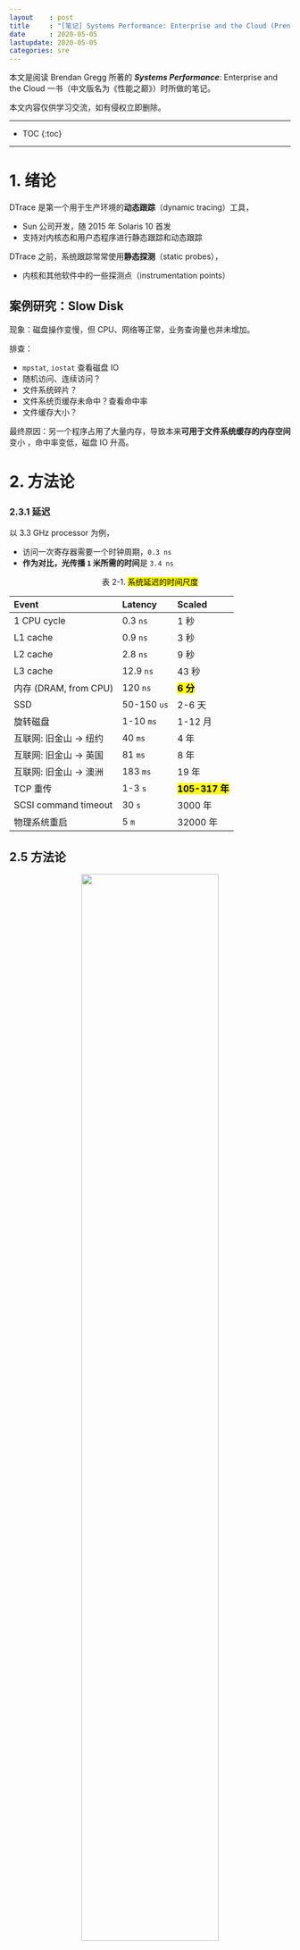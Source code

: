 ```yaml
---
layout    : post
title     : "[笔记] Systems Performance: Enterprise and the Cloud (Prentice Hall, 2013)"
date      : 2020-05-05
lastupdate: 2020-05-05
categories: sre
---
```


本文是阅读 Brendan Gregg 所著的 ***Systems Performance***: Enterprise and the
Cloud 一书（中文版名为《性能之巅》）时所做的笔记。

本文内容仅供学习交流，如有侵权立即删除。

----

* TOC
{:toc}

----

# 1. 绪论

DTrace 是第一个用于生产环境的**动态跟踪**（dynamic tracing）工具，

* Sun 公司开发，随 2015 年 Solaris 10 首发
* 支持对内核态和用户态程序进行静态跟踪和动态跟踪

DTrace 之前，系统跟踪常常使用**静态探测**（static probes），

* 内核和其他软件中的一些探测点（instrumentation points）

## 案例研究：Slow Disk

现象：磁盘操作变慢，但 CPU、网络等正常，业务查询量也并未增加。

排查：

* `mpstat`, `iostat` 查看磁盘 IO
* 随机访问、连续访问？
* 文件系统碎片？
* 文件系统页缓存未命中？查看命中率
* 文件缓存大小？

最终原因：另一个程序占用了大量内存，导致本来**可用于文件系统缓存的内存空间**变小
，命中率变低，磁盘 IO 升高。

<a name="ch_2"></a>

# 2. 方法论

### 2.3.1 延迟

以 3.3 GHz processor 为例，

* 访问一次寄存器需要一个时钟周期，`0.3 ns`
* **作为对比，光传播 `1` 米所需的时间**是 `3.4 ns`

<p align="center">表 2-1. <mark>系统延迟的时间尺度</mark></p>

| Event                       | Latency   | Scaled    |
|:----------------------------|:--------- |:----------|
| 1 CPU cycle                 | 0.3  `ns` | 1  秒     |
| L1 cache                    | 0.9  `ns` | 3  秒     |
| L2 cache                    | 2.8  `ns` | 9  秒     |
| L3 cache                    | 12.9 `ns` | 43 秒     |
| 内存 (DRAM, from CPU)       | 120  `ns` | **<mark>6  分</mark>**     |
| SSD                         | 50-150 `us` | 2-6 天  |
| 旋转磁盘                    | 1-10 `ms` | 1-12 月   |
| 互联网: 旧金山 -> 纽约      | 40 `ms`   | 4  年     |
| 互联网: 旧金山 -> 英国      | 81 `ms`   | 8  年     |
| 互联网: 旧金山 -> 澳洲      | 183 `ms`  | 19 年     |
| TCP 重传                    | 1-3 `s`   | **<mark>105-317 年</mark>** |
| SCSI command timeout        | 30 `s`    | 3000 年   |
| 物理系统重启                | 5 `m`     | 32000 年  |

## 2.5 方法论

<p align="center"><img src="/assets/img/systems-performance/table-2-4.png" width="70%" height="70%"></p>

### 2.5.1 Streetlight Anti-Method

> 某天晚上，警察看到一个醉汉在路灯下找东西，他声称自己的钥匙丢了。警察帮忙找了
> 一会也没找到，然后问道：“你确定是丢在这里，路灯下面？”醉汉答：“不确定，但这里光线最好。”

这就相当于**<mark>登到机器之后先执行</mark>** `top`：并不是因为此时
`top` 是最优的，而是 暂时也想不到其他更好的工具。

### 2.5.9 USE（利用率/饱和度/错误数）

* 利用率（Utilization）: 例如，CPU 利用率 `90%`
* 饱和度（Saturation）: 用 **wait-queue length** 衡量，例如，CPU 的平均 `run-queue length` 是 4
* 错误数（Errors）: 例如网卡有 50 个丢包

对 CPU、内存、网络、存储等应用 USE 方法：
[**Linux Trouble Shooting Cheat Sheet**]({% link _posts/2020-05-05-linux-trouble-shooting-cheat-sheet.md %})
或原书附录 A。

<a name="ch_3"></a>

# 3. 操作系统

### 3.2.4 中断优先级（IPL）

> interrupt priority level (IPL) represents the priority of the currently active
> interrupt service routine.

<p align="center"><img src="/assets/img/systems-performance/3-5.png" width="60%" height="60%"></p>

**串行 I/O 的中断优先级很高**，因为它们的硬件缓存很小，很容易溢出。

### 3.2.5 进程

从某种程度来说，**<mark>进程像是一台虚拟的早期计算机</mark>**（a virtual early computer）：
里面只运行一个程序，并且这个程序有自己独立的

* 地址空间
* 文件描述符
* 线程
* 寄存器

<p align="center"><img src="/assets/img/systems-performance/3-8.png" width="50%" height="50%"></p>
<p align="center">图 3-8. Process environment</p>

### 3.2.10 文件系统

VFS (Virtual File System)是一套**内核接口**，在不同文件系统之上做了抽象；起源于
Sun Microsystem，最初目的是让 UNIX File System (UFS) 和 NFS 更容易共存。

<p align="center"><img src="/assets/img/systems-performance/3-12.png" width="50%" height="50%"></p>

上面的图中可以看出，VFS 统一了：

* 磁盘文件系统
* 网络文件系统
* 内存文件系统

下图是 storage-device-based file system 的调用路径：

<p align="center"><img src="/assets/img/systems-performance/3-13.png" width="50%" height="50%"></p>

<a name="ch_4"></a>

# 4. 观测工具（Observability Tools）

### 4.1.1 计数（counters）

系统级别工具：

* `vmstat`: 操作系统级别的**<mark>虚拟和物理内存</mark>**统计信息
* `mpstat`: **<mark>per-CPU 使用情况</mark>**统计（mp: multi-processor?）
* `iostat`: **<mark>per-disk I/O</mark>** 统计， reported from the block device interface
* `netstat`: 网卡统计，TCP/IP 协议栈统计，某些 per-connection statistics
* `sar`: **<mark>各种杂七杂八的统计</mark>**；can also archive them for historical reporting

这些工具有一个**使用惯例**：可以指定时间间隔（interval）和次数（count），例如

```shell
$ mpstat 1 3

11:19:50 AM  CPU    %usr   %nice    %sys %iowait    %irq   %soft  %steal  %guest %gnice   %idle
11:19:51 AM  all    0.00    0.00    1.00    0.00    0.00    0.00    0.00    0.00 0.00   99.00
11:19:52 AM  all    0.00    0.00    0.00    0.00    0.00    0.00    0.00    0.00 0.00  100.00
11:19:53 AM  all    0.00    0.00    0.00    0.00    0.00    0.26    0.00    0.00 0.00   99.74
Average:     all    0.00    0.00    0.34    0.00    0.00    0.08    0.00    0.00 0.00   99.58
```

进程级别工具：

* `ps`
* `top`
* **<mark><code>pmap</code></mark>**: 进程内存段（memory segments）信息及使用统计等等

一般来说，这几个工具都是从 **<mark><code>/proc/</code></mark>** 下面读数据的。

### 4.1.2 跟踪（tracing）

系统级别：

* `tcpdump`: 抓包
* `blktrace`: block I/O tracing (Linux)
* `DTrace`: tracing of kernel internals and the usage of any resource (not just network or block I/O), using static and dynamic tracing
* `SystemTap`: tracing of kernel internals and the usage of any resource, using static and dynamic tracing
* `perf`: Linux Performance Events, tracing static and dynamic probes

进程级别：

* `strace`: system call tracing for Linux-based systems
* `gdb`: a source-level debugger, commonly used on Linux-based systems

### 4.1.3 Profiling

系统及进程级别：

* `oprofile`: Linux system profiling
* `perf`: a Linux performance toolkit, which includes profiling subcommands
* `DTrace`: programmatic profiling, timer-based using its profile provider, and hardwareevent- based using its cpc provider
* `SystemTap`: programmatic profiling, timer-based using its timer tapset, and hardware-eventbased using its perf tapset
* `cachegrind`: from the valgrind toolkit, can profile hardware cache usage and be visualized using kcachegrind

### 4.1.4 监视（sar）

`sar`: **<mark>System Activity Reporter</mark>**（系统活动汇报器）, 源自 AT&T UNIX。

`sar(1)` 是一个多功能计数器，利用定期 `cron` 来记录系统计数器的状态：

```shell
$ sar 1 3
Linux 5.4.0-26-generic (ubuntu)         04/28/2020      _x86_64_        (4 CPU)

11:36:25 AM     CPU     %user     %nice   %system   %iowait    %steal     %idle
11:36:26 AM     all      0.00      0.00      0.25      0.00      0.00     99.75
11:36:27 AM     all      0.00      0.00      0.25      0.00      0.00     99.75
11:36:28 AM     all      0.00      0.00      0.25      0.00      0.00     99.75
Average:        all      0.00      0.00      0.25      0.00      0.00     99.75
```

其他工具：**`atop` (advanced top) 是一个更高级的系统和进程（system & proces）监视器**。

## 4.2 观测源（Observability Sources）

<p align="center">表 4-1. Observability Sources</p>

| Type | Source/Tool |
|:-----|:------------|
| per-process 计数器 | `/proc` |
| system-wide 计数器 | `/proc`, `/sys` |
| device driver & debug info | `/sys` |
| per-process tracing | `ptrace`, `uprobes` |
| CPU 性能计数器 | `perf_event` |
| Network tracing | `libpcap` |
| per-thread 延迟 | delay accounting |
| system-wide tracing | tracepoints, kprobes, `ftrace` |

### 4.2.1 `/proc`

`/proc` 是**<mark>内存文件系统</mark>**，不依赖磁盘：

* 目录树结构
* 通过文件系统相关的系统调用（`open/read/close`），将内核统计信息暴露给用户空间
* 大部分数据都是只读的

`top` 会收集**<mark>所有活跃进程（active processes）</mark>**的 `/proc` 信息，
因此**<mark>开销比较大</mark>**，
这就是为什么有时执行 `top` 命令，会看到排在第一位进程的就是它自己。

`/proc` 中每个进程的信息：

```shell
$ ls -F /proc/4314/
arch_status      cpuset   loginuid    numa_maps      sched         status
attr/            cwd@     map_files/  oom_adj        schedstat     syscall
autogroup        environ  maps        oom_score      sessionid     task/
auxv             exe@     mem         oom_score_adj  setgroups     timers
cgroup           fd/      mountinfo   pagemap        smaps         timerslack_ns
clear_refs       fdinfo/  mounts      patch_state    smaps_rollup  uid_map
cmdline          gid_map  mountstats  personality    stack         wchan
comm             io       net/        projid_map     stat
coredump_filter  limits   ns/         root@          statm
```

* `limits`: 已生效的资源限制（in-effect resource limits）
* `maps`: 已映射的内存区域
* `sched`: CPU 调度器相关的信息
* `schedstat`: CPU **runtime, latency, and time slices**
* `smaps`: mapped memory regions with usage statistics
* `stat`: 进程状态和统计，包括 CPU 和内存使用量
* `statm`: 内存使用量，以 page 为单位
* `status`: stat and statm information, 人类可读格式
* `task`: directory of per-task statistics

Linux 对 `/proc` 进行了扩展，将一些**<mark>操作系统级别的统计放到了顶层</mark>**：

```shell
$ cd /proc; ls -Fd [a-z]*
acpi/      dma          kcore        misc          scsi/          tty/
asound/    driver/      keys         modules       self@          uptime
buddyinfo  execdomains  key-users    mounts@       slabinfo       version
bus/       fb           kmsg         mpt/          softirqs       version_signature
cgroups    filesystems  kpagecgroup  mtrr          stat           vmallocinfo
cmdline    fs/          kpagecount   net@          swaps          vmstat
consoles   interrupts   kpageflags   pagetypeinfo  sys/           zoneinfo
cpuinfo    iomem        loadavg      partitions    sysrq-trigger
crypto     ioports      locks        pressure/     sysvipc/
devices    irq/         mdstat       sched_debug   thread-self@
diskstats  kallsyms     meminfo      schedstat     timer_list
```

* `cpuinfo`: CPU 信息
* `diskstats`: disk I/O statistics for all disk devices
* `interrupts`: 硬中断信息
* `loadavg`: load averages
* `meminfo`: system memory usage breakdowns
* `net/dev`: network interface statistics
* `net/tcp`: **当前活跃的 TCP socket 信息**
* `schedstat`: system-wide CPU scheduler statistics
* `self`: 指向当前进程的链接，方便使用
* `slabinfo`: 内核 slab allocator 缓存统计信息
* `stat`: 内核和系统资源状态汇总：CPUs, disks, paging, swap, processes
* `zoneinfo`: memory zone information

更多信息见 `proc(5)` man page 和内核文档：`Documentation/filesystems/proc.txt`。

### 4.2.2. `/sys`

Linux 提供的 sysfs 文件系统，挂载在 `/sys`，提供内核统计信息。

**<mark>与 <code>/proc</code> 的不同</mark>**：

* `/proc` 源自 Unix，有非常长的演进历史，已经在顶层（`/proc/xxx`）添加了各种系统统计指标
* `/sys` **<mark>最初设计用于提供设备驱动信息</mark>**，但后来进行了扩展，添加了很多其他类型的统计

例如，下面是 `CPU 0` 相关的 `/sys` 文件：

```shell
$ find /sys/devices/system/cpu/cpu0 -type f
/sys/devices/system/cpu/cpu0/crash_notes
/sys/devices/system/cpu/cpu0/cache/index0/type
/sys/devices/system/cpu/cpu0/cache/index0/level
/sys/devices/system/cpu/cpu0/cache/index0/physical_line_partition
/sys/devices/system/cpu/cpu0/cache/index0/number_of_sets
/sys/devices/system/cpu/cpu0/cache/index0/size
/sys/devices/system/cpu/cpu0/cache/index0/shared_cpu_map
[...]
```

其中和 CPU 的硬件缓存相关的文件：

```shell
$ grep . /sys/devices/system/cpu/cpu0/cache/index*/level
/sys/devices/system/cpu/cpu0/cache/index0/level:1
/sys/devices/system/cpu/cpu0/cache/index1/level:1
/sys/devices/system/cpu/cpu0/cache/index2/level:2
/sys/devices/system/cpu/cpu0/cache/index3/level:3

$ grep . /sys/devices/system/cpu/cpu0/cache/index*/size
/sys/devices/system/cpu/cpu0/cache/index0/size:32K
/sys/devices/system/cpu/cpu0/cache/index1/size:32K
/sys/devices/system/cpu/cpu0/cache/index2/size:256K
/sys/devices/system/cpu/cpu0/cache/index3/size:8192K
```

可以看到该 CPU 有：

1. 2 个 L1 cache，各 `32 KB`
1. 1 个 L2 cache，`256 KB`
1. 1 个 L3 cache，`8 MB`

#### 4.2.4. Delay Accounting

开启 `CONFIG_TASK_DELAY_ACCT` 后，Linux 会记录下列状态的延迟信息：

* **调度器延迟**（Scheduler latency）: waiting for a turn on-CPU
* **Block I/O**: waiting for a block I/O to complete
* **内存换出**（Swapping）: waiting for paging (memory pressure)
* **内存回收**（Memory reclaim）: waiting for the memory reclaim routine

技术上来时，调度器延迟的计算用的是 `/proc` 下面的 `/schedstat` 数据。

内核 `Documentation/accounting` 目录中有相关文档，`delay-accounting.txt`, and an
example consumer, `getdelays.c`:

```
$ ./getdelays -dp <pid>
```

### 4.2.6. 其他观测源

* CPU performance counters: 提供底层性能信息的**可编程硬件寄存器**（可以用 `perf`）
* Per-process tracing: `strace`, `ptrace`
* Kernel tracing: `perf`
* Network sniffing: `tcpdump`
* Process accounting: `atop`
* System calls

## 4.3 DTrace

## 4.4 SystemTap

SystemTap 与 DTrace 功能类似，是在 DTrace 移植到 Linux 之前开发的。

探测点称为 *probes*。

SystemTap 利用了其他内核基础设施：

* 静态探测：`tracepoints`
* 动态探测：`kprobes`
* 用户态探测：`uprobes`

These sources are also used by other tools (perf, LTTng).

## 4.5. perf

Linux Performance Events (LPE)。

<a name="ch_5"></a>

# 5. Applications

### 5.4.3 系统调用分析

```shell
$ strace -ttt -T -p 1884
1356982510.395542 close(3) = 0 <0.000267>
1356982510.396064 close(4) = 0 <0.000293>
1356982510.396617 ioctl(255, TIOCGPGRP, [1975]) = 0 <0.000019>
```

参数：

* `-ttt`: 打印时间戳，`us` 精度
* `-T`: 打印系统调用耗时（最后一列），单位秒
* `-p PID`: 进程 ID


`-c` 打印 summary：

```shell
$ strace -c -p 1884
^CProcess 1884 detached
% time seconds  usecs/call calls errors syscall
------ -------- ---------- ----- ------ -------
83.29  0.007994 9          911   455    wait4
14.41  0.001383 3          455          clone
0.85   0.000082 0          2275         ioctl
0.68   0.000065 0          910          close
0.63   0.000060 0          4551         rt_sigprocmask
0.15   0.000014 0          455          setpgid
0.00   0.000000 0          455          rt_sigreturn
0.00   0.000000 0          455          pipe
------ -------- ---------- ----- ------ -------
100.00 0.009598            10467 455    total
```

* `time`: 耗时百分比分布
* `seconds`: 总 system CPU time，单位秒
* `usecs/call`: 系统调用平均 system CPU time，单位 `us`
* `calls`: 系统调用次数
* `syscall`: 系统调用名

**`strace` 是有开销的**，看下面的例子：执行 `500` 万次 `1 KB` 的文件传输：

```
$ dd if=/dev/zero of=/dev/null bs=1k count=5000k
5120000+0 records in
5120000+0 records out
5242880000 bytes (5.2 GB) copied, 1.91247 s, 2.7 GB/s
```

加上 `strace` 之后，

```
$ strace -c dd if=/dev/zero of=/dev/null bs=1k count=5000k
5120000+0 records in
5120000+0 records out
5242880000 bytes (5.2 GB) copied, 140.722 s, 37.3 MB/s

% time seconds usecs/call calls errors syscall
------ ----------- ----------- --------- ------
51.46  0.008030 0         5120005 read
48.54  0.007574 0         5120003 write
...                       
0.00   0.000000 0         1       set_robust_list
------ ----------- ----------- --------- -----
100.00 0.015604 10240092 19 total
```

耗时从 `1.9s` 变成了 `140s`，**慢了 73 倍**。

<a name="ch_6"></a>

# 6. CPU

* CPI: cycles per instruction
* IPC: instructions per cycle

### 6.4.1 Hardware

**Microcode ROM**：快速将指令转换成电路信号（converts instructions to circuit signals）

<p align="center"><img src="/assets/img/systems-performance/6-6.png" width="60%" height="60%"></p>
<p align="center">图 6-6. CPU cache hierarchy</p>

* Level 1 instruction cache (I$)
* Level 1 data cache (D$)
* Translation lookaside buffer (TLB)
* Level 2 cache (E$)
* Level 3 cache (optional)

### 6.4.2 Software

Linux 的调度算法：

* `RT`：实时调度（real-time workloads）
    * 优先级范围：`0–99` (MAX_RT_PRIO–1)
    * 复杂度：`O(n)`
* `O(1)`：Linux 2.6 默认调度器
    * 复杂度：`O(1)`
* `CFS`：完全公平调度器（completely fair scheduling），`2.6.23` 默认
    * 用红黑树替换原来的 run queue
    * 查找更快
    * [<mark>Linux CFS 调度器：原理、设计与内核实现（2023）</mark>]({% link _posts/2023-02-05-linux-cfs-design-and-implementation-zh.md %})

用户进程能够通过调用 `sched_setscheduler()` 来设置调度器策略（scheduler policy）。

* RT 支持：`SCHED_RR` 和 `SCHED_FIFO` 策略
* CFS 支持： `SCHED_NORMAL` 和 `SCHED_BATCH` 策略

调度策略：

* `RR`: SCHED_RR is round-robin scheduling
* `FIFO`: SCHED_FIFO is first-in first-out scheduling
* `NORMAL`: SCHED_NORMAL (previously known as SCHED_OTHER) is time-sharing
  scheduling and is the default for user processes. The scheduler dynamically
  adjusts priority based on the scheduling class. For O(1), the time slice
  duration is set based on the static priority: longer durations for
  higher-priority work. For CFS, the time slice is dynamic.
* `BATCH`: SCHED_BATCH is similar to SCHED_NORMAL, but with the expectation that
  the thread will be CPU-bound and should not be scheduled to interrupt other
  I/O-bound interactive work.

### 6.5.1. Tools Method

查看 CPU 相关信息的工具：

* `uptime`：启动时间、loadavg
* `vmstat`：查看 `idle` 列，小于 `10%` 可能就有问题
* `mpstat`：查看哪个 CPU 比较繁忙，identifying a possible thread scalability problem.
* `top`：哪个进程消耗了最多的 CPU 资源
* `pidstat`：将 CPU 消耗分解到用户时间和系统时间
* `perf/dtrace/stap/oprofile`：Profiling CPU
* `perf/cpustat`：测量 CPI

### 6.5.5. Cycle Analysis

利用 CPU performance counters (CPCs) 可以在 cycle 级别理解 CPU 利用率。例如，可
以看到时间是花在：

* Level 1, 2, or 3 cache misses
* memory I/O
* resource I/O
* floating-point operations or other activity

### 6.5.8. 调整进程优先级

`nice()` 系统调用。

* **<mark>nice 值越大，优先级越低</mark>**
* root 用户可以设置负值，表示高优先级

## 6.6. Analysis

### 6.6.1. uptime

`uptime` 除了打印启动时间，还打印 load average：

```
$ uptime
9:04pm up 268 day(s), 10:16, 2 users, load average: 7.76, 8.32, 8.60
```

最后三个数字分别是过去 1、5 和 15 分钟的 load average：

* 如果 **<mark>load average 大于 CPU 数量</mark>**，说明负载过高，**<mark>某些线性处于 waiting 状态</mark>**

举个例子：一个现代 64 核 CPU，其 load average 为 128。这表示平均来说，每个 CPU 上：

* 总有一个线程在执行
* 另有一个线程在等待 CPU 资源

**Linux load average 的计算**：

* 包括了磁盘 I/O 信息（处于不可中断状态的磁盘 I/O 任务的数量）
* load average **<mark>不再与 CPU 数量划等号</mark>**

### 6.6.2. vmstat

```
$ vmstat 1
procs -----------memory---------- ---swap-- -----io---- -system-- ------cpu-----
 r  b   swpd   free   buff  cache   si   so    bi    bo   in   cs us sy id wa st
 1  0      0 12922340   6196 93628288    0    0     0     0 11715 22285  3  3 94  0  0
 3  0      0 12906672   6196 93628400    0    0     0   568 13844 27175  4  3 93  0  0
 2  0      0 12921580   6196 93628592    0    0     0  2136 15105 28475  4  3 92  0  0
 8  0      0 12886696   6196 93628976    0    0     0  1108 19115 37964  6  4 90  0  0
```

* `r`: **<mark>run-queue length（可运行的线程总数）</mark>**
* `us`: user-time
* `sy`: system-time (kernel)
* `id`: idle
* `wa`: wait I/O, which measures CPU idle when threads are blocked on disk I/O
* `st`: stolen (not shown in the output), which for virtualized environments shows CPU time spent servicing other tenants

`r` 表示的是**<mark>所有 CPU 上可运行线程的总数</mark>**，除了 `r` 之外，上面其他所有列都是所有
CPU 的一个平均值。

### 6.6.3. mpstat

**<mark>多处理器统计工具</mark>**（multiprocessor statistics tool），打印 per CPU 统计信息。

```
$ mpstat -P ALL 1

09:05:10 AM  CPU    %usr   %nice    %sys %iowait    %irq   %soft  %steal  %guest  %gnice   %idle
09:05:11 AM  all    0.00    0.00    0.25    0.00    0.00    0.25    0.00    0.00    0.00   99.49
09:05:11 AM    0    0.00    0.00    0.00    0.00    0.00    0.00    0.00    0.00    0.00  100.00
09:05:11 AM    1    0.00    0.00    0.00    0.00    0.00    1.00    0.00    0.00    0.00   99.00
09:05:11 AM    2    0.00    0.00    0.00    0.00    0.00    0.00    0.00    0.00    0.00  100.00
09:05:11 AM    3    0.00    0.00    1.03    0.00    0.00    0.00    0.00    0.00    0.00   98.97
...
```

`-P ALL` 选项打印每个 CPU 的统计。每列数据：

* `CPU`: logical CPU ID, or all for summary
* `%usr`: user-time
* `%nice`: user-time for processes with a nice’d priority
* `%sys`: system-time (kernel)
* `%iowait`: I/O wait
* `%irq`: 硬件中断
* `%soft`: 软件中断
* `%steal`: time spent servicing other tenants
* `%guest`: CPU time spent in guest virtual machines
* `%idle`: idle

排查网络丢包时，有时会关注其中的**硬中断**和**软中断**列。

### 6.6.4. sar

System Activity Reporter, sar(1).

* `-P ALL`：所有 CPU
* `-u`：打印 system-wide average only
* `-q`：includes run-queue size as runq-sz (`waiting` 和 `running` 状态的线程数量，和 `vmstat` 的 `r` 列一样) and load averages

### 6.6.5. ps

**Process Status** command, ps(1).

BSD 风格参数不带 `-`：

* `a`：list all users
* `u`：with extended user-oriented details
* `x`：include processes without a terminal

```
$ ps aux
USER         PID %CPU %MEM    VSZ   RSS TTY      STAT START   TIME COMMAND
root           1  0.0  0.2 168932 13124 ?        Ss   Apr26   0:20 /sbin/init auto noprompt
root           2  0.0  0.0      0     0 ?        S    Apr26   0:00 [kthreadd]
root           3  0.0  0.0      0     0 ?        I<   Apr26   0:00 [rcu_gp]
root           4  0.0  0.0      0     0 ?        I<   Apr26   0:00 [rcu_par_gp]
root           6  0.0  0.0      0     0 ?        I<   Apr26   0:00 [kworker/0:0H-kblockd]
```

UNIX 风格：

* `-e`：list every process
* `-f`：full details

```
$ ps -ef
UID          PID    PPID  C STIME TTY          TIME CMD
root           1       0  0 Apr26 ?        00:00:20 /sbin/init auto noprompt
root           2       0  0 Apr26 ?        00:00:00 [kthreadd]
root           3       2  0 Apr26 ?        00:00:00 [rcu_gp]
root           4       2  0 Apr26 ?        00:00:00 [rcu_par_gp]
root           6       2  0 Apr26 ?        00:00:00 [kworker/0:0H-kblockd]
```

`TIME` 和 `%CPU` 两列和 CPU 相关：

* **<mark><code>TIME</code></mark>**：进程**自启动以来消耗的所有 CPU 时间**（user + system），格式 `hours:minutes:seconds`。
* **<mark><code>%CPU</code></mark>**：进程在**<mark>过去一秒内消耗的所有 CPU</mark>**（usage）。
  单线程、CPU 密集型进程，这一列会显示 `100%`；两个线程、CPU 密集型会显示 **<mark><code>200%</code></mark>**。

### 6.6.6. top

`top` 是最常用的查看系统性能的工具，但要注意，`top` 本身也可能会消耗大量资源，因
为它要遍历 `/proc` 下面的文件，通过 `open/read/close` 等系统调用来获取它需要的数
据。

由于 `top` 是对 `/proc` 进行快照（snapshot），因此它**<mark>无法捕捉到生命周期非常短的进程</mark>**（shot-lived processes），
例如 CI/CD 里面的某些 job。**`atop` 是 `top` 的增强版**，利用了进程审计（process accounting），能捕捉生命周期非常短的进程。

### 6.6.8. pidstat

`pidstat(1)` 打印**<mark>进程或线程的 CPU 使用率</mark>**，默认只显示活跃进程：

```
$ pidstat 1
09:19:11 AM   UID       PID    %usr %system  %guest    %CPU   CPU  Command
09:19:12 AM     0      1525    4.00    0.00    0.00    4.00    28  dockerd
09:19:12 AM     0      1557    0.00    1.00    0.00    1.00    28  containerd
09:19:12 AM     0     16262    1.00    0.00    0.00    1.00    30  tmux
09:19:12 AM     0     82525    0.00    3.00    0.00    3.00    29  rsyslogd
09:19:12 AM     0     94684    0.00    1.00    0.00    1.00    30  kworker/30:1-events_power_efficient
...
```

* `-p ALL` 选项打印所有进程，包括活跃和空闲进程
* `-t` 打印 per thread 统计信息

### 6.6.9. time

`time(1)` 可用于测量程序的执行时间和 CPU 使用量。这个命令可能是操作系统提供的，
也可能是 shell 内置的（built-in）。

```
$ time cksum Fedora-16-x86_64-Live-Desktop.iso
560560652 633339904 Fedora-16-x86_64-Live-Desktop.iso

real 0m5.105s
user 0m2.810s
sys  0m0.300s

$ time cksum Fedora-16-x86_64-Live-Desktop.iso
560560652 633339904 Fedora-16-x86_64-Live-Desktop.iso

real 0m2.474s
user 0m2.340s
sys  0m0.130s
```

上面同一条命令执行了两次。

第一次执行花了 `5.1s`

* `usr` 部分：计算 checksum
* `sys` 部分：读取文件的系统调用（read）耗时
* 剩余 `5.1-2.8-0.3 = 2.0s`：可能是花在磁盘 I/O

第二次执行快了很多，因为文件被缓存了，介绍了磁盘 I/O 开销。

### 6.6.12. perf

<p align="center">表 6-8. perf 子命令</p>
<p align="center"><img src="/assets/img/systems-performance/table-6-8.png" width="70%" height="70%"></p>

#### System Profiling

Profiling 录制，会在当前目录生成一个 `perf.data` 文件：

* `-a`：all CPUs
* `-g`：with call stacks
* `-F 997`：sample at 997 Hz
* `sleep 10`：sample for `10s`

```
$ perf record -a -g -F 997 sleep 10
[ perf record: Woken up 44 times to write data ]
[ perf record: Captured and wrote 13.251 MB perf.data (~578952 samples) ]
```

分析（读取 `perf.data` 文件）：

* `--stdio`：直接打印，而不是交互式模式

```
$ perf report --stdio
[...]
    72.98% swapper [kernel.kallsyms] [k] native_safe_halt
           |
           --- native_safe_halt
               default_idle
               cpu_idle
    9.43% dd [kernel.kallsyms] [k] acpi_pm_read
           |
           --- acpi_pm_read
               ktime_get_ts
               |
               |--87.75%-- __delayacct_blkio_start
               |           io_schedule_timeout
               |           balance_dirty_pages_ratelimited_nr
```

#### stat

`perf stat` 在 **CPU 时钟周期**维度打印进程的统计信息。

```
$ perf stat gzip test.log

 Performance counter stats for 'gzip test.log':

          1.411368      task-clock (msec)         #    0.782 CPUs utilized
                 0      context-switches          #    0.000 K/sec
                 0      cpu-migrations            #    0.000 K/sec
               104      page-faults               #    0.074 M/sec
         3,227,785      cycles                    #    2.287 GHz
         1,818,096      stalled-cycles-frontend   #   56.33% frontend cycles idle
         3,543,315      instructions              #    1.10  insn per cycle
                                                  #    0.51  stalled cycles per insn
           606,245      branches                  #  429.544 M/sec
            24,343      branch-misses             #    4.02% of all branches

       0.001803835 seconds time elapsed
```

`-e` 指定具体的事件（events）：

```
$ perf list # list all events

$ perf stat -e instructions,cycles,L1-dcache-load-misses,LLC-load-misses gzip test.log

 Performance counter stats for 'gzip test.log':

         1,126,600      instructions              #    0.65  insn per cycle
         1,725,828      cycles
            20,414      L1-dcache-load-misses
             2,144      LLC-load-misses

       0.001142968 seconds time elapsed
```

注意其中的 `0.65 insn per cycle`，表示每个时钟周期执行 `0.65` 条命令（IPC）.

#### Software Tracing

`perf record -e` 可用来追踪内核调度器的活动。`perf list` 列出了可追踪点，其中包括

* software events
* tracepoint events (static probes)

```
$ perf list
context-switches OR cs [Software event]
cpu-migrations OR migrations [Software event]
...
```

下面的例子跟踪**<mark>应用程序离开 CPU（上下文切换）的事件</mark>**（`-e context-switches`），并记录其调用栈信息（`-g`）：

```
$ perf record -g -a -e context-switches sleep 10
[ perf record: Woken up 1 times to write data ]
[ perf record: Captured and wrote 1.387 MB perf.data (6239 samples) ]
```


```
$ perf report --stdio
#
# Children      Self  Command          Shared Object            Symbol
# ........  ........  ...............  .......................  ........................
#
    48.40%    48.40%  swapper          [kernel.kallsyms]        [k] schedule_idle
            |
            ---secondary_startup_64
               |
                --48.24%--start_secondary
                          cpu_startup_entry
                          do_idle
                          schedule_idle
                          schedule_idle

    48.40%     0.00%  swapper          [kernel.kallsyms]        [k] secondary_startup_64
            |
            ---secondary_startup_64
               |
                --48.24%--start_secondary
                          cpu_startup_entry
                          do_idle
                          schedule_idle
                          schedule_idle
```

### 6.6.14. Other Tools

其他 Linux CPU 性能工具：

* `oprofile`: the original CPU profiling tool by John Levon.
* `htop`
* `atop`
* `/proc/cpuinfo`
* `getdelays.c`: This is an example of delay accounting observability and includes CPU scheduler latency per process.
* `valgrind`: a memory debugging and profiling toolkit [6]. It contains callgrind, a tool to trace function calls and gather a call graph, which can be visualized using kcachegrind; and cachegrind for analysis of hardware cache usage by a given program.

## 6.7

### 6.7.1 Ad Hoc

下面的命令创建一个单线程、CPU `100%` 任务：

```
while :; do :; done &
```

### 6.7.2 SysBench

SysBench 自带了一个简单的 CPU benchmark 工具，**计算质数**：

```
$ sysbench --threads=8 --test=cpu --cpu-max-prime=100000 run

Running the test with following options:
Number of threads: 2
Initializing random number generator from current time

Prime numbers limit: 10000
Initializing worker threads...
Threads started!

CPU speed:
    events per second:  1434.64

General statistics:
    total time:                          10.0067s
    total number of events:              14359

Latency (ms):
         min:                                    1.11
         avg:                                    1.39
         max:                                   65.17
         95th percentile:                        1.52
         sum:                                19970.36

Threads fairness:
    events (avg/stddev):           7179.5000/437.50
    execution time (avg/stddev):   9.9852/0.00
```

### 6.8.2. 调度优先级和类别（class）

设置 nice 值（越大优先级越低）：

```
$ nice -n 19 command
```

### 6.8.4. 绑定 CPU

增加缓存和内存命中率：

```
$ taskset -pc 7-10 10790
pid 10790's current affinity list: 0-15
pid 10790's new affinity list: 7-10
```

### 6.8.5. 独占 CPU（Exclusive CPU Sets）

绑定 CPU 只是保证进程只会在某些 CPU 上执行，但这些 CPU 并不是被该进程独占的。

独占 CPU 需要 `cpuset`。下面的命令创建一个 exclusive cpu set：

```
$ mkdir /dev/cpuset
$ mount -t cpuset cpuset /dev/cpuset

$ cd /dev/cpuset
$ mkdir prodset          # 创建一个名为 "prodset" 的 cpuset

$ cd prodset
$ echo 7-10 > cpus       # 分配 CPUs 7-10
$ echo 1 > cpu_exclusive # 设置独占标记（exclusive）
$ echo 1159 > tasks      # 绑定进程号（PID）
```

<a name="ch_7"></a>

# 7. Memory

### 7.2.1. Virtual Memory

<p align="center"><img src="/assets/img/systems-performance/7-1.png" width="65%" height="65%"></p>
<p align="center">图 7-1. 进程虚拟内存</p>

### 7.2.3. Demand Paging

<p align="center"><img src="/assets/img/systems-performance/7-2.png" width="65%" height="65%"></p>
<p align="center">图 7-2. 缺页（page fault）示例</p>

虚拟内存中，页面（page）可能处于以下某种状态：

* A. **未分配**（Unallocated）
* B. **已分配，但未映射**（Allocated, but unmapped (unpopulated and not yet faulted)）
* C. **已分配，且已映射到内存**（Allocated, and mapped to main memory (RAM)）
* D. **已分配，且已映射到 swap 设备**（Allocated, and mapped to the physical swap device (disk)）

根据以上状态，定义两个术语：

* Resident set size **<mark>(RSS，常驻内存)</mark>**：`C` 状态的内存大小
* **Virtual memory size**：所有已分配区域之和（`B+C+D`）

### 7.2.5. Swapping（换出）

Swapping：将整个进程在主存（main memory）和物理 swap 设备或 swap 文件之间移动。

> This is the original Unix technique for managing main memory and
> is the origin of the term swap [Thompson 78].

**要换出一个进程，必须将其私有数据写到 swap 设备**，这包括 thread structures 和
进程堆（匿名数据）。从文件系统中读来的且未被修改过的数据，可以丢弃，下次需要时再
重新从文件系统读取。

进程被换出后，内核仍然能感知到它们，因为**进程的某些元数据是常驻内核内存（kernel
memory）的**。在进程换入时，内核会考虑：

* 线程优先级
* 等待磁盘时间（the time it was waiting on disk）
* 进程大小（the size of the process）

等待时间较长、体积比较小的进程会被优先换入。

**Swapping 会严重影响性能，因为被换出的进程在重新换入时需要大量磁盘 I/O**。
对于早期 Unix 机器，例如 PDP-11（maximum process size 64 KB），swapping 是比较有用的。

### 7.2.6. 用于文件系统缓存的内存

操作系统启动后内存使用量一直在增长是正常的，因为它会对文件系统进行缓存，提高读写
性能。

当应用程序需要大量内存时，内核会自动释放用于文件系统缓存的内存。

### 7.2.8. 内存分配器

虚拟内存子系统负责物理内存的多任务执行（multitasking of physical memory）。

在虚拟内存空间内，具体的内存分配和放置（allocation and placement）则是由分配器（
allocator）来完成的。这些分配器的实现方式包括：

* 用户态函数库（user-land libraries）
* 内核函数（kernel-based routines）

分配器向程序员提供非常简单的编程接口（例如 `malloc()`, `free()`），不同的分配器
性能差异可能很大。

## 7.3 Architecture

### 7.3.1 Hardware

<p align="center"><img src="/assets/img/systems-performance/7-3.png" width="60%" height="60%"></p>
<p align="center">图 7-3. 对称内存访问（UMA）示例</p>

<p align="center"><img src="/assets/img/systems-performance/7-4.png" width="60%" height="60%"></p>
<p align="center">图 7-4. 非对称内存访问（NUMA）示例</p>


#### DDR SDRAM（1996）

**Double Data Rate Synchronous Dynamic Random-Access Memory (DDR SDRAM).**

* double data rate：在时钟信号的上升和下降沿都会进行数据传输（the transfer of
  data on both the rise and fall of the clock signal）。
* synchronous：内存和 CPU 是同步操作（the memory being clocked synchronously with the CPUs）

<p align="center">表 7-1. DDR 带宽</p>
<p align="center"><img src="/assets/img/systems-performance/table-7-1.png" width="70%" height="70%"></p>

#### CPU Cache

* Level 1: usually split into a separate instruction cache and data cache
* Level 2: a cache for both instructions and data
* Level 3: another larger level of cache

#### MMU

<p align="center"><img src="/assets/img/systems-performance/7-5.png" width="75%" height="75%"></p>
<p align="center">图 7-5. 内存管理单元（MMU）</p>

### 7.3.2. Software

#### 释放内存

<p align="center"><img src="/assets/img/systems-performance/7-6.png" width="40%" height="40%"></p>
<p align="center">图 7-6. 释放内存</p>

方式：

* 空闲链表（Free list）: 一般每个 NUMA 节点一个链表。
* Reaping（收割）：也称为 shrinking，当可用内存降低到某个阈值时，内核模块和内核
  slab 分配器立即释放某些低优先级内存。

在 Linux 上，具体方式为：

* **页面缓存（Page cache）**: 这是文件系统缓存。配置参数 `swappiness`，在某个阈
  值倾向于释放页面缓存，而不是 swap 出去。
* **Swapping**：由 page-out daemon `kswapd` 完成。
* **OOM killer**：寻找可被牺牲的进程（**<mark><code>select_bad_process()</code></mark>**），
  然后干掉它（**<mark><code>oom_kill_process()</code></mark>**）。
  可能会在系统日志（`/var/log/messages`）中打印 `"Out of memory: Kill process"`。

`swappiness` 范围 `0-100`，默认值 `60`：

* 值越大，越倾向于 swap 方式
* 值越小，越倾向于直接释放页面缓存方式

### 7.3.3. Process Address Space

Linux allocators:

* kernel-level: slab and SLUB
* user-level: glibc

slab: Linux 2.2 ~ 2.6 default

* 管理固定大小的对象缓存，这些对象可被循环利用（manages caches of objects of a specific size, allowing them to be recycled）
* 无需页面分配过程，因此很快（quickly without the overhead of page allocation）
* 适合内核内存分配，因为内核经常使用固定大小的结构体（fixed-size structs）

SLUB: Linux 2.6+ default

* 比 slab 性能更好（improved over slab）

glibc，**为取得高性能，针对不同大小采用不同分配算法/策略**：

* 小对象：buddy algorithm
* 大对象：tree lookup
* 超级大对象：`mmap()`

### 7.4.1 Tools Method

检查下列方面：

* **页面扫描**（Page scanning）：持续的 page scanning (超过 `10s`) 是内存压力的征兆
    * `sar -B` 查看 `pgscan` 列
* Paging: The paging of memory 是内存不足的进一步征兆。
    * `vmstat` 查看 `si` 和 `so` 列（here, the term swapping means anonymous paging)
* 可用内存
    * `vmstat 1`：查看 `free` 列
* OOM killer
    * `/var/log/messages` 或 `dmesg` 中搜索 `“Out of memory”`
* 进程占用内存排序，包括物理内存（RSS）和虚拟内存
    * `top`：具体看哪一列可能略有差异，参考文档 `man top`
* 跟踪内存分配情况，搞清内存使用量的根本原因
    * dtrace/stap/perf

## 7.5 Analysis

<p align="center">表 7-4. 内存分析工具</p>

| 工具        | 简介   |
|:------------|:-------|
| `vmstat`      | 物理和虚拟内存统计信息 |
| `sar`      | 历史统计信息 |
| `slabtop`      | 内核 slab 分配器统计信息 |
| `ps`      | 进程状态（Process Status） |
| `top`      | 监控每个进程的内存使用情况 |
| `pmap`      | 进程地址空间统计信息 |
| `DTrace`      | 动态跟踪内存分配（allocating tracing） |

### 7.5.1. vmstat

Virtual Memory STATistics：系统内存监控状态的高层概览，包括当前的可用内存和
paging 统计：

```
$ vmstat 1
procs -----------memory---------- ---swap-- -----io---- -system-- ------cpu-----
 r  b   swpd   free   buff  cache   si   so    bi    bo   in   cs us sy id wa st
 1  0      0 5323620  39064 347756    0    0     7     3   24   32  0  0 100  0  0
 0  0      0 5323620  39064 347868    0    0     0     0  122  132  0  0 100  0  0
 0  0      0 5323620  39064 347868    0    0     0     0   95  128  0  0 100  0  0
 0  0      0 5323620  39064 347868    0    0     0     0  104  132  0  0 100  0  0
```

* `swpd`: amount of swapped-out memory
* `free`: free available memory
* `buff`: memory in the buffer cache
* `cache`：**页面缓存**（memory in the page cache）
* `si`：**换入的内存**（memory swapped in (paging)）
* `so`：**换出的内存**（memory swapped out (paging)）

`buffer` 和 `page caches` 将在第 8 章“文件系统”介绍。

如果 `si` 和 `so` 列的值持续非零，说明系统目前有内存压力，在持续地有页面换入换出
。可以用其他工具来定位哪些进程在消耗内存。

参数：

* `-S`：排序
* `-m`：以 MB 为单位显示

```
$ vmstat 1 -Sm
procs -----------memory---------- ---swap-- -----io---- -system-- ------cpu-----
 r  b   swpd   free   buff  cache   si   so    bi    bo   in   cs us sy id wa st
 0  0      0   5450     40    356    0    0     7     3   24   32  0  0 100  0  0
 0  0      0   5450     40    356    0    0     0     0   96  123  0  0 100  0  0
 0  0      0   5450     40    356    0    0     0     0   95  120  0  0 100  0  0
 0  0      0   5450     40    356    0    0     0     0   90  116  0  0 100  0  0
```

`-a` 将 page cache 的活跃和非活跃内存分开展示：

```
$ vmstat -a 1
procs -----------memory---------- ---swap-- -----io---- -system-- ------cpu-----
 r  b   swpd   free  inact active   si   so    bi    bo   in   cs us sy id wa st
 1  0      0 5321860 166760 399344    0    0     7     3   24   32  0  0 100  0  0
 0  0      0 5321948 166760 399504    0    0     0   892  141  143  0  0 100  0  0
 0  0      0 5321948 166760 399504    0    0     0     0   97  121  0  0 100  0  0
```

如果系统有持续的页面扫描（page scanning，`sr`）活动，说明内存有压力。可以通过其
他工具调查内存用在哪了。

### 7.5.2. sar

参数：

* `-B`: paging statistics
* `-H`: huge pages statistics
* `-r`: memory utilization
* `-R`: memory statistics
* `-S`: swap space statistics
* `-W`: swapping statistics

不同参数的输出中，每列的含义及其单位：

```
+-----+-------------+-------------------------------------------------------------------------------+------------+
|     | pgpgin/s    | page-ins                                                                      | KB/s       |
|     | pgpgout/s   | page-outs                                                                     | KB/s       |
|     | fault/s     | both major and minor faults                                                   | count/s    |
|     | majflt/s    | major faults                                                                  | count/s    |
| -B  | pgfree/s    | pages added to free list                                                      | count/s    |
|     | pgscank/s   | pages scanned by background page-out daemon (kswapd)                          | count/s    |
|     | pgscand/s   | direct page scans                                                             | count/s    |
|     | pgsteal/s   | page and swap cache reclaims                                                  | count/s    |
|     | %vmeff      | ratio of page steal/page scan, which shows page reclaim efficiency            | percent    |
+-----+-------------+-------------------------------------------------------------------------------+------------|
|     | hbhugfree   | free huge pages memory (large page size)                                      | KB         |
| -H  | hbhugeused  | used huge pages memory                                                        | KB         |
+-----+-------------+-------------------------------------------------------------------------------+------------|
|     | kbmemfree   | free memory                                                                   | KB         |
|     | kbmemused   | used memory (excluding the kernel)                                            | KB         |
|     | kbbuffers   | buffer cache size                                                             | KB         |
|     | kbcached    | page cache size                                                               | KB         |
| -r  | kbcommit    | main memory committed: an estimate of the amount needed to serve the current  | KB         |
|     |             | workload                                                                      |            |
|     | %commit     | main memory committed for current workload, estimate                          | percent    |
|     | kbactive    | active list memory size                                                       | KB         |
|     | kbinact     | inactive list memory size                                                     | KB         |
+-----+-------------+-------------------------------------------------------------------------------+------------|
|     | frpg/s      | memory pages freed; negative indicates allocations                            | pages/s    |
| -R  | bufpg/s     | buffer cache page additions (growth)                                          | pages/s    |
|     | campg/s     | page cache page additions (growth)                                            | pages/s    |
+-----+-------------+-------------------------------------------------------------------------------+------------+
|     | kbswpfree   | free swap space                                                               | KB         |
| -S  | kbswpused   | used swap space                                                               | KB         |
|     | kbswpcad    | cached swap space: this resides in both main memory and the swap device and   | KB         |
|     |             | so can be paged out without disk I/O                                          |            |
+-----+-------------+-------------------------------------------------------------------------------+------------+
|     | pswpin/s    | page-ins (Linux "swap-ins")                                                   | pages/s    |
| -W  | pswpout/s   | page-outs (Linux "swap-outs")                                                 | pages/s    |
+-----+-------------+-------------------------------------------------------------------------------+------------+
```

要深入理解这些字段，可以查看内核源码（`mm/`），尤其是 `mm/vmscan.c`。

`%vmeff` 衡量的是页面回收效率（page reclaim efficiency）：

* 值越大（高），表示回收速度越快，系统越健康；值越小（低）表示系统回收越慢，有问题
* man page 中说 `100%` 算高，`30%` 算低

### 7.5.3. slabtop

打印内核 slab 缓存使用信息：

* `-sc`：按 cache size 排序

```
$ slabtop -sc
 Active / Total Objects (% used)    : 543810 / 560981 (96.9%)
 Active / Total Slabs (% used)      : 11562 / 11562 (100.0%)
 Active / Total Caches (% used)     : 102 / 143 (71.3%)
 Active / Total Size (% used)       : 143821.87K / 149482.23K (96.2%)
 Minimum / Average / Maximum Object : 0.01K / 0.27K / 8.00K

  OBJS ACTIVE  USE OBJ SIZE  SLABS OBJ/SLAB CACHE SIZE NAME
 36305  35544  97%    0.59K    685       53     21920K inode_cache
 13369  12010  89%    1.07K    461       29     14752K ext4_inode_cache
103080 100524  97%    0.13K   1718       60     13744K kernfs_node_cache
 71274  65417  91%    0.19K   1697       42     13576K dentry
 12096  10238  84%    0.57K    216       56      6912K radix_tree_node
  1656   1648  99%    4.00K    207        8      6624K kmalloc-4k
```

这些信息来自 `/proc/slabinfo`，`vmstat -m` 也会打印相同信息。

### 7.5.5. ps

```
$ ps aux
```

`-o` specify output columns:

```
$ ps -eo
    PID %MEM    VSZ   RSS COMMAND
      1  0.1 167660 11484 systemd
      2  0.0      0     0 kthreadd
      3  0.0      0     0 rcu_gp
      4  0.0      0     0 rcu_par_gp
      6  0.0      0     0 kworker/0:0H-kblockd
      8  0.0      0     0 mm_percpu_wq
      9  0.0      0     0 ksoftirqd/0
     10  0.0      0     0 rcu_sched
```

### 7.5.6. top

```
$ top
top - 16:52:43 up  4:25,  2 users,  load average: 0.00, 0.01, 0.00
Tasks: 242 total,   1 running, 241 sleeping,   0 stopped,   0 zombie
%Cpu(s):  0.0 us,  0.1 sy,  0.0 ni, 99.9 id,  0.0 wa,  0.0 hi,  0.0 si,  0.0 st
MiB Mem :   5994.5 total,   5170.5 free,    435.5 used,    388.6 buff/cache
MiB Swap:   2048.0 total,   2048.0 free,      0.0 used.   5315.7 avail Mem

    PID USER      PR  NI    VIRT    RES    SHR S  %CPU  %MEM     TIME+ COMMAND
   1250 arthurc+  20   0   21052   6332   3268 S   0.3   0.1   0:06.65 tmux: server
      1 root      20   0  167660  11484   8356 S   0.0   0.2   0:03.04 systemd
      2 root      20   0       0      0      0 S   0.0   0.0   0:00.02 kthreadd
      3 root       0 -20       0      0      0 I   0.0   0.0   0:00.00 rcu_gp
```

### 7.5.8. pmap

列出进程的内存映射（memory mappings of a process）：

```
$ ps -xs $(pidof vim)
  UID     PID PENDING BLOCKED IGNORED    CAUGHT STAT TTY  TIME COMMAND
 1000    1041 0000000 8014a03 0001000 180000000 Ss   ?    0:00 /lib/systemd/systemd --user
 1000    1047 0000000 0000000 0001000 180000000 S    ?    0:00 (sd-pam)
 1000    1061 0000000 0000000 0001000 180004002 SNsl ?    0:00 /usr/libexec/tracker-miner-fs
 1000    1062 0000000 0000000 0380004 04b817efb S+   tty1 0:00 -bash
 1000    1077 0000000 0000000 0001000 180000a00 Ssl  ?    0:00 /usr/libexec/gvfsd
```

### 7.5.11. Other Tools

其他查看内存性能的工具：

* `free`: 可用内存信息，with buffer cache and page cache (see Chapter 8, File Systems).
* `dmesg`: 搜索 `“Out of memory”`
* `valgrind`: a performance analysis suite, including memcheck, a wrapper for user-level
  allocators for memory usage analysis including leak detection. This costs significant overhead;
  the manual advises that it can cause the target to run 20 to 30 times slower [3].
* `swapon`: to add and observe physical swap devices or files.
* `iostat`: If the swap device is a physical disk or slice, device I/O may be observable using
  iostat(1), which indicates that the system is paging.
* `perf`: investigate CPI, MMU/TSB events, and memory bus stall cycles from the
  CPU performance instrumentation counters. It also provides probes for page
  faults and several kernel memory (kmem) events.
* `/proc/zoneinfo`：memory zone 统计（NUMA）
* `/proc/buddyinfo`

### 7.6.1. 参数调优

可调参数见：`Documentation/sysctl/vm.txt`，可通过 `sysctl(8)` 调节。

### 7.6.4. Resource Controls

`ulimit`：设置内存和虚拟内存使用大小。

cgroups 内存子系统提供了更多控制：

* `memory.memsw.limit_in_bytes`：最大允许的内存和 swap 空间，单位 Byte
* `memory.limit_in_bytes`：最大允许的用户内存（user memory），包括文件缓存（file cache），单位 Byte
* `memory.swappiness`：和前面提到的 `vm.swappiness` 类似，但应用于 group 级别
* `memory.oom_control`：0 或 1，打开和关闭 OOM killer

<a name="ch_8"></a>

# 8. File Systems

研究应用的 I/O 性能时，文件系统的性能比磁盘的性能更重要。

文件系统通过 caching, buffering, and asynchronous I/O 技术避免了直接将磁盘暴露给应用。

### 8.2.1. 文件系统接口

<p align="center"><img src="/assets/img/systems-performance/8-1.png" width="65%" height="65%"></p>

### 8.2.2. 文件系统缓存（File System Cache）

<p align="center"><img src="/assets/img/systems-performance/8-2.png" width="65%" height="65%"></p>

### 8.3. Concepts

### 8.3.2. Caching

机器启动后，文件系统会将部分内存用作缓存（cache），以提升读写性能，该过程对应用
（applications）是透明的。

* caching：提升读性能
* buffering (in the cache)：提升写性能

<p align="center">表 8-1. 缓存类型</p>

| Cache                       | Example |
|:----------------------------|:--------- |
| Page cache | 操作系统的页面缓存 |
| 文件系统的主缓存（primary cache） | ZFS ARC |
| 文件系统的次级缓存（secondary cache）| ZFS L2ARC |
| 目录缓存 | 目录缓存，DNLC |
| inode 缓存 | inode 缓存 |
| 设备缓存 | ZFS vdev |
| 块设备缓存 | buffer cache |

### 8.3.6. Write-Back Caching（写缓存）

异步写过程：

1. 应用调用 `write()`，将执行过程交给内核
2. 数据从应用的地址空间（用户空间）复制到内核
3. `write` 系统调用完成，内核返回，将执行过程交回应用
4. 某个异步的内核任务将数据写到磁盘

文件系统也提供了同步写接口，等待写入磁盘后才返回。

### 8.3.8. Raw and Direct I/O

* 裸 I/O（Raw I/O）绕过（bypass）文件系统，直接写到设备上
* 直接 I/O（Direct I/O）仍然使用文件系统，但绕过（bypass）文件系统缓存

### 8.3.13. 文件系统操作耗时

Intel Xeon 2.4 GHz 多处理器：

<p align="center">表 8-2. 缓存类型</p>

| 操作                       | 平均耗时（`us`） |
|:---------------------------|:--------- |
| `open()`  | 2.2 |
| `close()`  | 0.7 |
| `read()  4KB   (cached)`  | 3.3 |
| `read()  128KB (cached)`  | 13.9 |
| `write() 4KB   (async)`  | 9.3 |
| `write() 128KB (async)`  | 55.2 |

可以看到，**写比读慢 `3` 倍左右**。

### 8.3.14. 特殊文件系统

用于特殊目的的文件系统，例如：

* 临时文件（`/tmp`）
* 内核设备文件（`/dev`）
* 系统统计（`/proc`）

### 8.4.1. 文件系统 I/O 栈

<p align="center"><img src="/assets/img/systems-performance/8-6.png" width="40%" height="40%"></p>

### 8.4.3. 文件系统缓存

<p align="center"><img src="/assets/img/systems-performance/8-10.png" width="60%" height="60%"></p>

#### 页面缓存（Page Cache）

**页面缓存的大小是动态的**，内存比较空闲的时候缓存会变大，内存紧张的时候会自动释
放一些缓存（见第 7 章的 `swapiness` 配置项）。

修改过的（dirty）页面会被异步地刷到磁盘。

触发异步刷的场景：

* 过了某个固定时间间隔（例如 30s）
* `sync()`, `fsync()`, or `msync()` 系统调用
* 脏页面过多（dirty_ratio）
* 页面缓存空间不足（No available pages in the page cache）

系统内存不足时，另一个内核线程 —— page-out daemon（`kswapd`，也叫 page scanner）
—— 也可能会调度脏页面写到磁盘的操作。

`kswapd` 和异步 flush 线程都是内核线性，在某些性能工具的输出中可以看到。

### 8.4.5. 文件系统类型

* Berkeley Fast File System (FFS)
* UFS: FFS was introduced in SunOS 1.0 in 1984 as UFS
* ext3/ext4
* ZFS: ZFS was developed by Sun Microsystems and released in 2005
* `btrfs`: B-tree file system (btrfs) is based on copy-on-write B-trees, by Oracle, 2014

### 8.4.6. Volumes and Pools

**最初的文件系统建立在单个磁盘（disk）或磁盘分区（disk partition）上**。

Volumes 和 pools 使得文件系统能够建立在多个磁盘上，并且支持不同的 RAID 策略（见第 9 章）。

**Volume 将多个磁盘抽象为一个虚拟磁盘**

* 如果文件系统是建立在多个完整磁盘上（而不是 slice 或 partition），volume 能够
  **隔离 workload**，减少竞争导致的性能下降
* 一个 volume 只支持一种文件系统
* LVM：Logical Volume Manager

Pool 方式将多个磁盘作为一个池子，

* 同一个 pool 支持多个文件系统
* 文件系统和磁盘解耦
* 现代文件系统多采用这种方式，例如 ZFS 和 btrfs

<p align="center"><img src="/assets/img/systems-performance/8-13.png" width="70%" height="70%"></p>

### 8.5.2. Latency Analysis

<p align="center"><img src="/assets/img/systems-performance/8-14.png" width="70%" height="70%"></p>

## 8.6. Analysis

<p align="center">表 8-6. 文件系统相关工具</p>

| 工具                       | 简介 |
|:---------------------------|:--------- |
| `strace`  | debug 系统调用 |
| `DTrace`  | 动态跟踪文件系统操作和耗时 |
| `free`    | 缓存用量统计 |
| `top`     | 内存使用情况 |
| `vmstat`  | 虚拟内存情况 |
| `sar`     | 各种历史统计 |
| `slabtop` | 内核 slab 分配器统计 |
| `/proc/meminfo` | 各种文件系统和缓存统计 |

### 8.6.10. sar

```
$ sar -v 1

05:50:31 PM dentunusd   file-nr  inode-nr    pty-nr
05:50:32 PM     34510      2720     50212         4
05:50:33 PM     34510      2720     50212         4
05:50:34 PM     34510      2720     50212         4
05:50:35 PM     34510      2720     50212         4
```

* `dentunusd`：未使用的目录条目缓存（directory entry cache）的数量（即可用数量）
* `file-nr`：已使用的文件句柄（file handles）的数量
* `inode-nr`：已使用的 inode 数量

### 8.6.11. slabtop

`slabtop` 的输出中包含了一些文件系统缓存相关的信息：

```
$ slabtop -sc
 Active / Total Objects (% used)    : 543810 / 560981 (96.9%)
 Active / Total Slabs (% used)      : 11562 / 11562 (100.0%)
 Active / Total Caches (% used)     : 102 / 143 (71.3%)
 Active / Total Size (% used)       : 143821.87K / 149482.23K (96.2%)
 Minimum / Average / Maximum Object : 0.01K / 0.27K / 8.00K

  OBJS ACTIVE  USE OBJ SIZE  SLABS OBJ/SLAB CACHE SIZE NAME
 36305  35544  97%    0.59K    685       53     21920K inode_cache
 13369  12010  89%    1.07K    461       29     14752K ext4_inode_cache
103080 100524  97%    0.13K   1718       60     13744K kernfs_node_cache
 71274  65417  91%    0.19K   1697       42     13576K dentry
 12096  10238  84%    0.57K    216       56      6912K radix_tree_node
  1656   1648  99%    4.00K    207        8      6624K kmalloc-4k
```

上面部分是整体统计，下面部分是按类型统计：

* `dentry`: dentry cache（目录缓存）
* `inode_cache`: inode cache
* `ext3_inode_cache`: inode cache for ext3
* `ext4_inode_cache`: inode cache for ext4

能够看到每种类型的：

* `OBJS`：内存对象数量
* `ACTIVE`：活跃对象数量
* `USE`：使用率（`1 - USE` 应该是等待回收的比例）
* `OBJ SIZE`：对象大小
* `SLABS`：slab 数量
* `OBJ/SLAB`：平均每个 slab 的对象数量
* `CACHE SIZE`：缓存大小

### 8.6.14. /proc/meminfo

`/proc/meminfo` 提供了内存使用的分解视图，`free` 等工具会读取这个文件：

```
$ cat /proc/meminfo
MemTotal:        6138400 kB
MemFree:         5269392 kB
MemAvailable:    5431204 kB
Buffers:           46720 kB
Cached:           293448 kB
SwapCached:            0 kB
Active:           436036 kB
Inactive:         176372 kB
Active(anon):     272468 kB
...
```

* `Buffers`：buffer cache
* `Cached`：page cache

### 8.6.17. 其他工具

* `df(1)`: report file system usage and capacity statistics
* `mount(8)`: can show file system mounted options (static performance tuning)
* `inotify`: 一个监控（monitoring）文件系统事件的框架

### 8.7.1. Ad Hoc

* write: `dd if=/dev/zero of=file1 bs=1024k count=1k`
* read: `dd if=file1 of=/dev/null bs=1024k`

```
$ dd if=/dev/zero of=/dev/null bs=1024k count=10k
10240+0 records in
10240+0 records out
10737418240 bytes (11 GB, 10 GiB) copied, 0.625901 s, 17.2 GB/s
```

### 8.7.2. Micro-Benchmark Tools

benchmark 工具：

* Bonnie
* Bonnie++ 
* iozone 
* tiobench
* SysBench
* fio
* FileBench

```
$ fio --runtime=60 --time_based --clocksource=clock_gettime --name=randread --numjobs=1 \
  --rw=randread --random_distribution=pareto:0.9 --bs=8k --size=5g --filename=fio.tmp
```

### 8.7.3. Cache Flushing（清除缓存）

在 benchmarking 的时候，需要清除缓存。

命令：

* 清除 pagecache: `echo 1 > /proc/sys/vm/drop_caches`
* 清除 dentries and inodes: `echo 2 > /proc/sys/vm/drop_caches`
* 清除 pagecache, dentries and inodes: `echo 3 > /proc/sys/vm/drop_caches`

更多信息见内核文档 `Documentation/sysctl/vm.txt`。

<a name="ch_9"></a>

# 9. Disk

### 9.3.2. Time Scales

<p align="center">表 9-1. 磁盘事件耗时</p>

| 事件                       | 耗时     | 相对值 |
|:---------------------------|:---------|:-------|
| 磁盘缓存命中 | `< 100 us` | 1 秒 |
| Flash 内存读 | `100~1000 us`（small~large I/O） | 1~10 秒 |
| 旋转磁盘顺序读 | `~1 ms` | 10 秒 |
| 旋转磁盘随机读（7200 转） | `~8 ms` | 1.3 分 |
| 旋转磁盘随机读（slow, queueing） | `> 10 ms` | 1.7 分 |
| 旋转磁盘随机读（dozens in queue） | `> 100 ms` | 17 分 |
| 最坏情况下的虚拟磁盘 I/O（硬件控制器、RAID-5、queueing、随机 I/O） | `> 1000 ms` | 2.8 小时 |

### 9.4.2. 磁盘接口类型

* SCSI（Small Computer System Interface）

    * 一种并行传输总线（parallel transport bus）
    * using multiple electrical connectors to transport bits in parallel

* SAS（Serial Attached SCSI）

    * high-speed point-to-point transport
    * 避免了 SCSI 的总线竞争问题（bus contention）

* SATA（Serial ATA）

    * 避免了 SCSI 的总线竞争问题（bus contention）

### 9.4.3. Storage Types

常见架构：

* disk devices
* RAID
* storage arrays
* network-attached storage (NAS)

### 9.4.4. 磁盘 IO 栈

<p align="center"><img src="/assets/img/systems-performance/9-6.png" width="60%" height="60%"></p>
<p align="center">图 9-6. 常规磁盘 I/O 栈</p>

<p align="center"><img src="/assets/img/systems-performance/9-7.png" width="60%" height="60%"></p>
<p align="center">图 9-7. Linux 块层（block layer）</p>

elevator seeking algorithm：

* reduce rotation disk head travel (sorting of pending I/O based on their location)
* 合并 I/O（merge and coalesce I/O）

## 9.6. Analysis

<p align="center">表 9-5. 磁盘事件耗时</p>

| 工具                       | 简介 |
|:---------------------------|:---------|
| `iostat`   | 各种磁盘统计 |
| `sar`      | 磁盘历史数据统计 |
| `pidstat`, `iotop` | 进程级别的磁盘统计 |
| `blktrace` | 磁盘 I/O 事件跟踪 |
| `DTrace`   | 自定义静态和动态跟踪 |
| `MegaCli`  | LSI 控制器统计 |
| `smartctl` | 磁盘控制器统计 |

### 9.6.1. iostat

`iostat` 打印 per-disk I/O 信息，这通常是排查磁盘问题时执行的第一个命令。

这些信息由内核维护，因此 `iostat` 的开销比较低（读取内核文件开销）。

```
$ iostat
Linux 5.4.15-1.el7.elrepo.x86_64 (node01)         04/30/2020      _x86_64_        (32 CPU)

avg-cpu:  %user   %nice %system %iowait  %steal   %idle
           0.40    0.00    0.25    0.00    0.00   99.35

Device:            tps    kB_read/s    kB_wrtn/s    kB_read    kB_wrtn
sda              14.34         1.25       299.90    6991174 1675623268
sdb               4.91         1.19       547.29    6633823 3057875140
```

`tps`: transactions per second (IOPS)

参数：

* `-c`：打印 CPU 信息
* `-d`：打印 disk 信息
* `-k`：单位 KB
* `-m`：单位 MB
* `-p`：包含 per-partition 统计信息
* `-t`：打印时间戳
* `-x`：打印扩展信息
* `-z`：不打印 zero-activity 信息

```
$ iostat -dkxz 1

Device:  rrqm/s   wrqm/s    r/s     w/s  rkB/s   wkB/s avgrq-sz avgqu-sz   await r_await w_await  svctm  %util
sda        0.00     0.43   0.02   14.32   1.25  299.91    41.99     0.00    0.07    3.09    0.06   0.06   0.09
sdb        0.00     0.24   0.08    4.82   1.19  547.34   223.60     0.00    0.17    1.18    0.15   0.36   0.18

Device:  rrqm/s   wrqm/s    r/s     w/s  rkB/s   wkB/s avgrq-sz avgqu-sz   await r_await w_await  svctm  %util
sda        0.00     0.00   0.00    6.00   0.00  788.00   262.67     0.00    0.17    0.00    0.17   0.33   0.20

Device:  rrqm/s   wrqm/s    r/s     w/s  rkB/s   wkB/s avgrq-sz avgqu-sz   await r_await w_await  svctm  %util

Device:  rrqm/s   wrqm/s    r/s     w/s  rkB/s   wkB/s avgrq-sz avgqu-sz   await r_await w_await  svctm  %util
sda        0.00     0.00   0.00    7.00   0.00  868.00   248.00     0.00    0.00    0.00    0.00   0.43   0.30
...
```

* `rrqm/s`: 驱动请求队列里**每秒合并**（merged）的读请求（placed on driver request queue and merged）
* `wrqm/s`: 驱动请求队列里每秒合并（merged）的写请求
* `r/s`: 每秒**发送到磁盘设备**的读请求（issued to the disk device）
* `w/s`: 每秒发送到磁盘设备的写请求
* `avgrq-sz`: 平均请求大小，单位：扇区（512 bytes）
* `avgqu-sz`: 平均请求数量，包括在驱动请求队列中等待的，以及设备上活跃的请求（active on the device）
* `await`: **平均 I/O 响应时间**，包括在队列等待的时间，以及设备的 I/O 响应时间，单位 `ms`
* `r_await`: same as await, but for reads only (ms)
* `w_await`: same as await, but for writes only (ms)
* `svctm`: 平均（计算出的）设备 I/O 响应时间，这一列将来会删除
* `%util`: **磁盘忙于处理 I/O 请求的时间百分比**（利用率）

说明：

* `rrqm/s` 和 `wrqm/s` 非零表明有**持续的请求合并**，能够提升性能。这个指标也
  **表明有大量顺序操作**（顺序读、顺序写）
* `r/s` 和 `w/s` 是**真实发送到设备**的请求数量
* 由于 `avgrq-sz` 是**合并之后的平均请求大小**，因此这个值
    * 较小时（`< 16 sectors`）：**暗示有大量的随机 I/O 请求**，因为它们无法被合并
    * 较大时：**暗示有 large I/O，或是合并之后的顺序请求**（是否是顺序请求可参考 `rrqm/s`、`wrqms/`）
* **`await` 是最重要的性能指标**
    * 如果是异步写模式，`w_await` 指标参考价值不大
* `%util` 是资源利用率和容量规划会用到的指标
    * 但注意，这只是一个衡量磁盘繁忙程度（non-idle time）的指标，对物理设备来说
      会比较有意义，但对虚拟设备来说参考价值可能不大
    * 虚拟设备的性能可用 IOPS (`r/s` + `w/s`) 和 throughput (`rkB/s` + `wkB/s`)
      来衡量

```
$ iostat -dkxzt -p ALL 1

04/30/2020 09:11:36 AM
Device:  rrqm/s  wrqm/s    r/s    w/s  rkB/s    wkB/s avgrq-sz avgqu-sz  await r_await w_await  svctm  %util
sda        0.00    0.43   0.02  14.32   1.25   299.92    41.99     0.00   0.07    3.09    0.06   0.06   0.09
sda1       0.00    0.00   0.00   0.00   0.12     0.00   132.68     0.00   0.37    0.37    0.15   0.27   0.00
sda2       0.00    0.43   0.02  14.32   0.96   299.91    41.97     0.00   0.07    3.21    0.06   0.06   0.09
sdb        0.00    0.24   0.08   4.83   1.19   547.44   223.60     0.00   0.17    1.18    0.15   0.36   0.18

04/30/2020 09:11:37 AM
Device:  rrqm/s  wrqm/s    r/s    w/s  rkB/s    wkB/s avgrq-sz avgqu-sz  await r_await w_await  svctm  %util
sda        0.00    0.00   0.00   6.00   0.00   792.00   264.00     0.00   0.00    0.00    0.00   0.17   0.10
sda2       0.00    0.00   0.00   6.00   0.00   792.00   264.00     0.00   0.17    0.00    0.17   0.17   0.10
```

参数：

* `-p ALL` 打印 per-partition 统计信息

### 9.6.2. sar

`-d` 打印磁盘统计信息：

```
$ sar -d 1
Linux 5.4.0-26-generic (ubuntu)         04/30/2020      _x86_64_        (4 CPU)

09:22:09 AM       DEV     tps   rkB/s  wkB/s   dkB/s   areq-sz    aqu-sz     await     %util
09:22:10 AM    dev7-0    0.00    0.00   0.00    0.00      0.00      0.00      0.00      0.00
09:22:10 AM    dev7-1    0.00    0.00   0.00    0.00      0.00      0.00      0.00      0.00
09:22:10 AM   dev11-0    0.00    0.00   0.00    0.00      0.00      0.00      0.00      0.00
09:22:10 AM   dev11-1    0.00    0.00   0.00    0.00      0.00      0.00      0.00      0.00
09:22:10 AM    dev8-0    0.00    0.00   0.00    0.00      0.00      0.00      0.00      0.00

09:22:10 AM       DEV     tps   rkB/s  wkB/s   dkB/s   areq-sz    aqu-sz     await     %util
09:22:11 AM    dev7-0    0.00    0.00   0.00    0.00      0.00      0.00      0.00      0.00
09:22:11 AM    dev7-1    0.00    0.00   0.00    0.00      0.00      0.00      0.00      0.00
...
```

* `tps`: device data transfers per second
* `rd_sec/s`, `wr_sec/s`: read and write sectors (512 bytes) per second

### 9.6.3. pidstat

`-d` 打印每个进程的磁盘 I/O 信息：

```
$ pidstat -d 1

09:27:44 AM   UID       PID   kB_rd/s   kB_wr/s kB_ccwr/s  Command
09:27:46 AM     0       783      0.00     11.65      0.00  systemd-journal
09:27:46 AM     0      1523      0.00      3.88      0.00  metricbeat
09:27:46 AM     0     69595      0.00      3.88      0.00  kubelet

09:27:46 AM   UID       PID   kB_rd/s   kB_wr/s kB_ccwr/s  Command
09:27:47 AM     0       783      0.00     24.00      0.00  systemd-journal
09:27:47 AM     0      1523      0.00      4.00      0.00  metricbeat
```

* `kB_ccwr/s`：**每秒取消的写大小**（例如，在 flush 之前被 overwrite 了），单位 KB

只有 root 用户能打印所有进程的磁盘 I/O 信息，这些数据是从 `/proc/<pid>/io` 里读
取的。

### 9.6.6. perf

perf 事件：

```
$ perf list | grep block:
  block:block_bio_backmerge                          [Tracepoint event]
  block:block_bio_bounce                             [Tracepoint event]
  block:block_bio_complete                           [Tracepoint event]
  block:block_bio_frontmerge                         [Tracepoint event]
  block:block_bio_queue                              [Tracepoint event]
  block:block_bio_remap                              [Tracepoint event]
  block:block_dirty_buffer                           [Tracepoint event]
  block:block_getrq                                  [Tracepoint event]
  block:block_plug                                   [Tracepoint event]
  block:block_rq_complete                            [Tracepoint event]
  block:block_rq_insert                              [Tracepoint event]
  block:block_rq_issue                               [Tracepoint event]
  block:block_rq_remap                               [Tracepoint event]
  block:block_rq_requeue                             [Tracepoint event]
  block:block_sleeprq                                [Tracepoint event]
  block:block_split                                  [Tracepoint event]
  block:block_touch_buffer                           [Tracepoint event]
  block:block_unplug                                 [Tracepoint event]
```

跟踪块设备读请求：

```
$ perf record -age block:block_rq_issue sleep 10
[ perf record: Woken up 4 times to write data ]
[ perf record: Captured and wrote 0.817 MB perf.data (~35717 samples) ]

$ perf report | more
[...]
  100.00% tar [kernel.kallsyms] [k] blk_peek_request
          |
          --- blk_peek_request
              do_virtblk_request
              blk_queue_bio
              generic_make_request
              submit_bio
              submit_bh
             |
             |--100.00%-- bh_submit_read
             |            ext4_ext_find_extent
             |            ext4_ext_map_blocks
             |            system_call
             |            __getdents64
```

### 9.6.7. iotop

默认 `5s` 输出一次，单位是字节：

```
$ sudo iotop
Total DISK READ:         0.00 B/s | Total DISK WRITE:         0.00 B/s
Current DISK READ:       0.00 B/s | Current DISK WRITE:       0.00 B/s
    TID  PRIO  USER     DISK READ  DISK WRITE  SWAPIN     IO>    COMMAND
   7262 be/4 root        0.00 B/s    0.00 B/s  0.00 %  0.01 % [kworker/u128:0-events_power_efficient]
      1 be/4 root        0.00 B/s    0.00 B/s  0.00 %  0.00 % init auto noprompt
      2 be/4 root        0.00 B/s    0.00 B/s  0.00 %  0.00 % [kthreadd]
      3 be/0 root        0.00 B/s    0.00 B/s  0.00 %  0.00 % [rcu_gp]
      4 be/0 root        0.00 B/s    0.00 B/s  0.00 %  0.00 % [rcu_par_gp]
      6 be/0 root        0.00 B/s    0.00 B/s  0.00 %  0.00 % [kworker/0:0H-kblockd]
      8 be/0 root        0.00 B/s    0.00 B/s  0.00 %  0.00 % [mm_percpu_wq]
      9 be/4 root        0.00 B/s    0.00 B/s  0.00 %  0.00 % [ksoftirqd/0]
```

参数：

* `-a`：累计 I/O，而不是平均 I/O
* `-o`：只显示在执行 I/O 任务的进程
* `-b`：batch 模式，provide a rolling output (no screen clear)

下面的例子 5s 打印一次，只显示活跃 I/O 进程：

```
$ iotop -bod5
Total DISK READ :       0.00 B/s | Total DISK WRITE :       0.00 B/s
Actual DISK READ:       0.00 B/s | Actual DISK WRITE:       0.00 B/s
   TID  PRIO  USER     DISK READ  DISK WRITE  SWAPIN      IO    COMMAND

Total DISK READ :       0.00 B/s | Total DISK WRITE :     215.68 K/s
Actual DISK READ:       0.00 B/s | Actual DISK WRITE:       4.09 M/s
   TID  PRIO  USER     DISK READ  DISK WRITE  SWAPIN      IO    COMMAND
  3659 be/4 root        0.00 B/s   32.16 K/s  0.00 %  0.02 % dockerd -H unix://
 59689 be/4 root        0.00 B/s    0.00 B/s  0.00 %  0.01 % [kworker/u130:0-xfs-cil/dm-0]
 47819 be/4 root        0.00 B/s   14.90 K/s  0.00 %  0.01 % dockerd -H unix://
 69883 be/4 root        0.00 B/s    4.71 K/s  0.00 %  0.00 % kubelet --cni-bin-dir=/opt/cni/bin
```

### 9.6.9. blktrace

`blktrace(8)` 是一套跟踪基础设施，

* 内核跟踪模块， 缓存（buffer）数据 (which was later moved to tracepoints)
* 给用户空间工具用的控制和汇报机制：这些工具包括
    * `blktrace(8)`：内核跟踪，获取原始跟踪数据
    * `blkparse(1)`：解析跟踪数据
    * `btrace(8)`：调用 `blktrace` 和 `blkparse`，与二者等价，但命令更短

```
$ sudo blktrace -d /dev/sda -o - | blkparse -i -
  8,0    3        1     0.000000000  7111  A  WM 1052736 + 8 <- (8,5) 64
  8,0    3        2     0.000001483  7111  Q  WM 1052736 + 8 [kworker/u128:1]
  8,0    3        3     0.000008698  7111  G  WM 1052736 + 8 [kworker/u128:1]
  8,0    3        4     0.000009741  7111  P   N [kworker/u128:1]
^CCPU2 (8,0):
 Reads Queued:           0,        0KiB  Writes Queued:           6,       24KiB
 Read Dispatches:        0,        0KiB  Write Dispatches:        2,       24KiB
 Reads Requeued:         0               Writes Requeued:         0
 Reads Completed:        0,        0KiB  Writes Completed:        2,       24KiB
 Read Merges:            0,        0KiB  Write Merges:            4,       16KiB
 Read depth:             0               Write depth:            12
 IO unplugs:             1               Timer unplugs:           0
CPU3 (8,0):
 ...
 IO unplugs:             1               Timer unplugs:           4

Total (8,0):
 Reads Queued:           0,        0KiB  Writes Queued:          46,      196KiB
 Read Dispatches:        0,        0KiB  Write Dispatches:       38,      196KiB
 Reads Requeued:         0               Writes Requeued:         0
 Reads Completed:        0,        0KiB  Writes Completed:       38,      196KiB
 Read Merges:            0,        0KiB  Write Merges:            8,       32KiB
 IO unplugs:             2               Timer unplugs:           4

Throughput (R/W): 0KiB/s / 33KiB/s
Events (8,0): 264 entries
Skips: 0 forward (0 -   0.0%)
```

每列的含义：

1. Device major, minor number
2. CPU ID
3. Sequence number
4. Action time, in seconds
5. Process ID
6. Action identifier (see below)
7. RWBS description: may include R (read), W (write), D (block discard), B (barrier operation), S (synchronous)

可以用 `-f` 指定显示哪些列。

最后一列数据表示的意思因 action 而异。例如 `184773879 + 8 [cksum]` 表示：

* 块地址 184773879 处的 I/O
* 大小为 8 (sectors)
* 来自名为 chsum 的进程

#### Action Identifiers

来自 `blkparse(1)` man page:

```
A IO was remapped to a different device
B IO bounced
C IO completion
D IO issued to driver
F IO front merged with request on queue
G Get request
I IO inserted onto request queue
M IO back merged with request on queue
P Plug request
Q IO handled by request queue code
S Sleep request
T Unplug due to timeout
U Unplug request
X Split
```

#### Action Filtering

blktrace(8) 和 btrace(8) 可以过滤事件类型。
例如，只跟踪 D actions (I/O issued), use the filter option -a issue:

```
$ sudo btrace -a issue /dev/sda
  8,0    1        1     0.000000000   373  D  WM 1052736   + 8 [kworker/1:1H]
  8,0    1        2     0.000136747   373  D  WM 1052752   + 8 [kworker/1:1H]
  8,0    1        3     0.000175394   373  D   W 1249512   + 8 [kworker/1:1H]
  8,0    1        5     0.000243063   373  D  WM 126881808 + 8 [kworker/1:1H]
  8,0    1        8     0.000352939   373  D  WM 152050152 + 8 [kworker/1:1H]
```

其他 filters 见 `blktrace(8)` man page，例如

* trace only reads (-a read)
* trace only writes (-a write)
* synchronous operations (-a sync)

### 9.6.11. smartctl

一些现代设备提供 SMART (Self-Monitoring, Analysis and Reporting Technology) 数据
，其中包含了很多健康信息。

`smartctl(8)` 能显示此类信息：

```
$ sudo smartctl --all /dev/sda
smartctl 7.1 2019-12-30 r5022 [x86_64-linux-5.4.0-26-generic] (local build)
Copyright (C) 2002-19, Bruce Allen, Christian Franke, www.smartmontools.org

=== START OF INFORMATION SECTION ===
Vendor:               VMware,
Product:              VMware Virtual S
Revision:             1.0
User Capacity:        85,899,345,920 bytes [85.8 GB]
Logical block size:   512 bytes
Rotation Rate:        Solid State Device
Device type:          disk
Local Time is:        Thu Apr 30 09:49:51 2020 CST
SMART support is:     Unavailable - device lacks SMART capability.

=== START OF READ SMART DATA SECTION ===
Current Drive Temperature:     0 C
Drive Trip Temperature:        0 C

Error Counter logging not supported

Device does not support Self Test logging
```

Accessing the first disk in a virtual RAID device, using `-d megaraid,0`：

```
$ smartctl --all -d megaraid,0 /dev/sdb
```

## 9.7. Experimentation

### 9.7.1. Ad Hoc

`dd(1)`：device-to-device copy。

```
$ sudo dd if=/dev/sda1 of=/dev/null bs=1024k count=1k
512+0 records in
512+0 records out
536870912 bytes (537 MB, 512 MiB) copied, 2.57553 s, 208 MB/s
```

### 9.7.3. Micro-Benchmark Tools

磁盘 benchmark 工具 `hdparm(8)`：

* `-T`：tests cached reads
* `-t`：tests disk device reads

```
$ sudo hdparm -Tt /dev/sda

/dev/sda:
 Timing cached reads:   13376 MB in  1.99 seconds = 6708.47 MB/sec
 Timing buffered disk reads: 588 MB in  3.01 seconds = 195.50 MB/sec
```

可以看到缓存是否命中对性能影响非常大。

## 9.8. Tuning

### 9.8.1. Operating System Tunables

These include ionice(1), resource controls, and kernel tunable parameters.

#### ionice

`ionice` 为一个进程设置 I/O scheduling class and priority。

scheduling classes：

* `0`, none: no class specified, so the kernel will pick a default—best effort, with a priority based on the process nice value.
* `1`, real-time: highest-priority access to the disk. If misused, this can starve other processes (just like the RT CPU scheduling class).
* `2`, best effort: default scheduling class, supporting priorities 0–7, with 0 the highest.
* `3`, idle: disk I/O allowed only after a grace period of disk idleness.

Here is example usage:

```
$ ionice -c 3 -p 1623
```

This puts process ID 1623 in the idle I/O scheduling class. This may be desirable for long-running
backup jobs, so that they are less likely to interfere with the production workload.

#### Tunable Parameters

* `/sys/block/sda/queue/scheduler`：设置 I/O scheduler policy，可选
    * noop
    * deadline
    * an (anticipatory)
    * cfq

<a name="ch_10"></a>

# 10. Network

### 10.3.5 Latency

<p align="center">表 10-1. 不同距离的 Ping 延迟</p>

| From   | To                | Via | Latency   | Scaled    |
|:-------|:------------------|:----|:--------- |:----------|
| Localhost | localhost      | kernel | 0.05 `ms` | 1 秒     |
| Host | host (same subnet)  | 10 GbE | 0.2 `ms` | 4 秒     |
| Host | host (same subnet)  |  1 GbE | 0.6 `ms` | 11 秒     |
| Host | host (same subnet)  |  WiFi | 3 `ms` | 1 分钟     |
| San Francisco | New York  |  Internet | 40 `ms` | 13 分钟     |
| San Francisco | UK  |  Internet | 81 `ms` | 27 分钟     |
| San Francisco | Australia  |  Internet | 183 `ms` | 1 小时     |

### 10.4.1 Protocols

Congestion Control: Reno and Tahoe

These algorithms for congestion control were first implemented in 4.3BSD:

* Reno: triple duplicate ACKs trigger: halving of the congestion window, halving of the slowstart
  threshold, fast retransmit, and fast recovery
* Tahoe: triple duplicate ACKs trigger: fast retransmit, halving the slow-start threshold,
  congestion window set to one maximum segment size (MSS), and slow-start state
  Some operating systems (e.g., Linux and Oracle Solaris 11) allow the algorithm to be selected as
  part of system tuning. Newer algorithms that have been developed for TCP include Vegas, New Reno,
  and Hybla.

#### Nagle

This algorithm [RFC 896] reduces the number of small packets on the network by delaying their
transmission to allow more data to arrive and coalesce. This delays packets only if there is data in the
pipeline and delays are already being encountered.

#### SACK and FACK

The TCP selective acknowledgment (SACK) algorithm allows the receiver to inform the sender that
it received a noncontiguous block of data. Without this, a packet drop would eventually cause the
entire send window to be retransmitted, to preserve a sequential acknowledgment scheme. This harms
TCP performance and is avoided by most modern operating systems that support SACK.

SACK has been extended by forward acknowledgments (FACK), which are supported in Linux by
default. FACKs track additional state and better regulate the amount of outstanding data in the
network, improving overall performance [Mathis 96].

### 10.4.3 Software

<p align="center"><img src="/assets/img/systems-performance/10-7.png" width="50%" height="50%"></p>
<p align="center">图 10-7. Generic network IP stack</p>

## 10.6. Analysis

### 10.6.1. netstat

参数：

* 默认：列出所有 connected sockets
* `-a`：所有 sockets
* `-s`：网络栈统计
* `-i`：网络接口（网卡）统计
* `-r`：打印路由表（route table）

```
$ netstat -i ens33
Kernel Interface table
Iface      MTU    RX-OK RX-ERR RX-DRP RX-OVR    TX-OK TX-ERR TX-DRP TX-OVR Flg
ens33     1500   160329      0      0 0        211868      0      0      0 BMRU
lo       65536     1571      0      0 0          1571      0      0      0 LRU
```

### 10.6.2. sar

参数：

* `-n DEV`: 网络接口统计
* `-n EDEV`: 网络接口错误（errors）
* `-n IP`: IP 统计
* `-n EIP`: IP 错误统计
* `-n TCP`: TCP 统计
* `-n ETCP`: TCP 错误统计
* `-n SOCK`: socket 使用情况

<p align="center"><img src="/assets/img/systems-performance/table-10-5.png" width="70%" height="70%"></p>

```
$ sar -n TCP 1

10:31:56 AM  active/s passive/s    iseg/s    oseg/s
10:31:57 AM      0.00      0.00      0.99      0.99
10:31:58 AM      0.00      0.00      1.00      1.00
10:31:59 AM      0.00      0.00      1.00      1.00
10:32:00 AM      0.00      0.00      1.00      1.00
```

只看 eth0 的统计:

```
$ sar -n DEV 1 | awk '/eth0/'
10:34:30 AM      eth0      3.00      0.00      0.20      0.00      0.00      0.00      3.00
10:34:31 AM      eth0      5.00      0.00      0.38      0.00      0.00      0.00      4.00
10:34:32 AM      eth0      3.00      0.00      0.20      0.00      0.00      0.00      3.00
```

### 10.6.8. traceroute

### 10.6.15. perf

类型：

* skb tracepoints：用于 socket buffer events
* net tracepoints：网络设备

```
perf list | egrep "skb:|net:"
  net:napi_gro_frags_entry                           [Tracepoint event]
  net:napi_gro_frags_exit                            [Tracepoint event]
  net:napi_gro_receive_entry                         [Tracepoint event]
  net:napi_gro_receive_exit                          [Tracepoint event]
  net:net_dev_queue                                  [Tracepoint event]
  net:net_dev_start_xmit                             [Tracepoint event]
  net:net_dev_xmit                                   [Tracepoint event]
  net:net_dev_xmit_timeout                           [Tracepoint event]
  net:netif_receive_skb                              [Tracepoint event]
  net:netif_receive_skb_entry                        [Tracepoint event]
  net:netif_receive_skb_exit                         [Tracepoint event]
  net:netif_receive_skb_list_entry                   [Tracepoint event]
  net:netif_receive_skb_list_exit                    [Tracepoint event]
  net:netif_rx                                       [Tracepoint event]
  net:netif_rx_entry                                 [Tracepoint event]
  net:netif_rx_exit                                  [Tracepoint event]
  net:netif_rx_ni_entry                              [Tracepoint event]
  net:netif_rx_ni_exit                               [Tracepoint event]
  skb:consume_skb                                    [Tracepoint event]
  skb:kfree_skb                                      [Tracepoint event]
  skb:skb_copy_datagram_iovec                        [Tracepoint event]
```

例子：动态跟踪内核函数 **<mark><code>tcp_sendmsg()</code></mark>**，**<mark>打印调用栈</mark>**：

```
$ perf probe --add='tcp_sendmsg'
Added new event:
  probe:tcp_sendmsg    (on tcp_sendmsg)

You can now use it in all perf tools, such as:

        perf record -e probe:tcp_sendmsg -aR sleep 1

$ perf record -e probe:tcp_sendmsg -aR -g sleep 5
[ perf record: Woken up 1 times to write data ]
[ perf record: Captured and wrote 0.707 MB perf.data (107 samples) ]
```

```
$ perf report --stdio

# Children      Self  Trace output
# ........  ........  ..................
#
   100.00%   100.00%  (ffffffff817e5640)
            |
            |--76.64%--runtime.goexit
            |          |
            |          |--73.83%--k8s.io/apimachinery/pkg/watch.(*StreamWatcher).receive
            |          |          k8s.io/client-go/rest/watch.(*Decoder).Decode
            |          |          k8s.io/apimachinery/pkg/runtime/serializer/streaming.(*decoder).Decode
            |          |          k8s.io/apimachinery/pkg/util/framer.(*lengthDelimitedFrameReader).Read
            |          |          io.ReadAtLeast
            |          |          net.(*conn).Write
            |          |          net.(*netFD).Write
            |          |          internal/poll.(*FD).Write
...
#
# (Tip: To see list of saved events and attributes: perf evlist -v)
#
```

### 10.6.16. Other Tools

* `strace(1)`：跟踪 socket 相关的系统调用，（注意：开销很大）
* `lsof(8)`：列出给定进程的所有已打开文件，其中有详细的 socket 信息
* `ss(8)`：socket 统计
* `nfsstat(8)`: NFS server and client statistics
* `iftop(8)`：网卡实时流量统计，按 host（IP 地址）分类（网络嗅探器 sniffer）
* `/proc/net`：包含很多网络相关的文件

### 10.7.1. iperf
